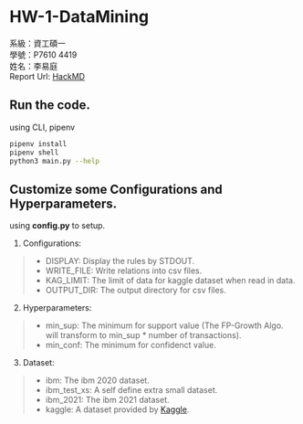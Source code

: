 # HW-1-DataMining
系級：資工碩一\
學號：P7610 4419\
姓名：李易庭\
Report Url: [HackMD](https://hackmd.io/AlW2AiI7RPmGbmMdZcsCHg?edit)


## Run the code.
using CLI, pipenv

```bash
pipenv install
pipenv shell
python3 main.py --help
```

## Customize some Configurations and Hyperparameters.
using **config.py** to setup.
1. Configurations:
> - DISPLAY: Display the rules by STDOUT.
> - WRITE_FILE: Write relations into csv files.
> - KAG_LIMIT: The limit of data for kaggle dataset when read in data.
> - OUTPUT_DIR: The output directory for csv files.
2. Hyperparameters:
> - min_sup: The minimum for support value (The FP-Growth Algo. will transform to min_sup * number of transactions).
> - min_conf: The minimum for confidenct value.
3. Dataset:
> - ibm: The ibm 2020 dataset.
> - ibm_test_xs: A self define extra small dataset.
> - ibm_2021: The ibm 2021 dataset.
> - kaggle: A dataset provided by [Kaggle](https://www.kaggle.com/c/instacart-market-basket-analysis/data?select=departments.csv.zip).